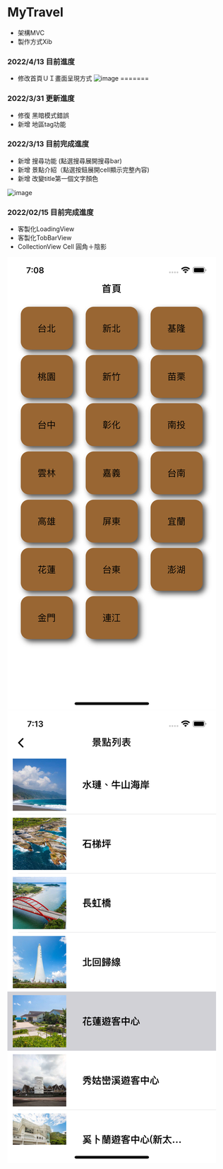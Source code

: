 # MyTravel

- 架構MVC
- 製作方式Xib


### 2022/4/13 目前進度
- 修改首頁ＵＩ畫面呈現方式
![image](https://github.com/alangprs/MyTravel/blob/developer/ShowDemo/IMG_0053.PNG)
=======
### 2022/3/31 更新進度
- 修復 黑暗模式錯誤
- 新增 地區tag功能

### 2022/3/13 目前完成進度
- 新增 搜尋功能 (點選搜尋展開搜尋bar)
- 新增 景點介紹（點選按鈕展開cell顯示完整內容)
- 新增 改變title第一個文字顏色

![image](https://github.com/alangprs/MyTravel/blob/main/ShowDemo/Simulator%20Screen%20Recording%20-%20iPhone%2011%20Pro%20Max%20-%202022-03-13%20at%2018.00.50.gif)

### 2022/02/15 目前完成進度

- 客製化LoadingView
- 客製化TobBarView
- CollectionView Cell 圓角＋陰影

![image](https://github.com/alangprs/MyTravel/blob/main/ShowDemo/Simulator%20Screen%20Shot%20-%20iPhone%2013%20Pro%20-%202022-02-15%20at%2019.08.32.png)
![imgae](https://github.com/alangprs/MyTravel/blob/main/ShowDemo/Simulator%20Screen%20Shot%20-%20iPhone%2013%20Pro%20-%202022-02-15%20at%2019.13.01.png)

